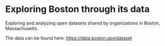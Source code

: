 # Exploring Boston through its data

Exploring and analyzing open datasets shared by organizations in Boston, Massachusetts.

The data can be found here:
https://data.boston.gov/dataset
